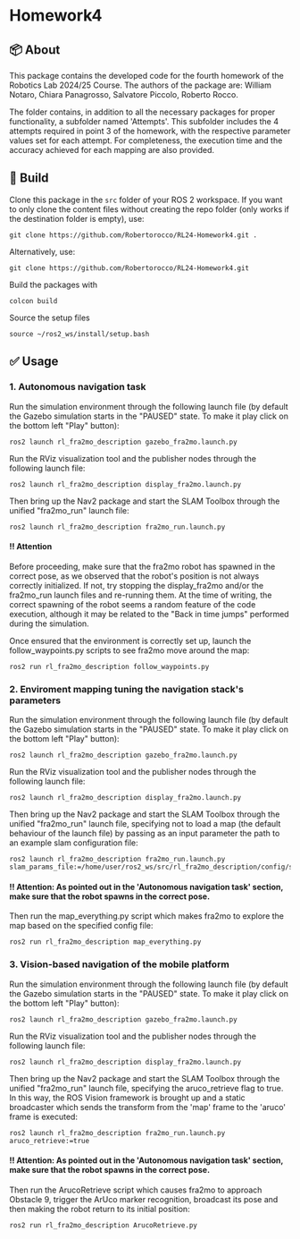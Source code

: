 # Homework4

## :package: About

This package contains the developed code for the fourth homework of the Robotics Lab 2024/25 Course. The authors of the package are:
William Notaro, Chiara Panagrosso, Salvatore Piccolo, Roberto Rocco.

The folder contains, in addition to all the necessary packages for proper functionality, a subfolder named 'Attempts'. This subfolder includes the 4 attempts required in point 3 of the homework, with the respective parameter values set for each attempt. For completeness, the execution time and the accuracy achieved for each mapping are also provided.

## :hammer: Build
Clone this package in the `src` folder of your ROS 2 workspace.  If you want to only clone the content files without creating the repo folder (only works if the destination folder is empty), use:
```
git clone https://github.com/Robertorocco/RL24-Homework4.git .
```
Alternatively, use:
```
git clone https://github.com/Robertorocco/RL24-Homework4.git
```

Build the packages with
```
colcon build
```
Source the setup files
```
source ~/ros2_ws/install/setup.bash
```

## :white_check_mark: Usage
### 1. Autonomous navigation task
Run the simulation environment through the following launch file (by default the Gazebo simulation starts in the "PAUSED" state. To make it play click on the bottom left "Play" button):
```
ros2 launch rl_fra2mo_description gazebo_fra2mo.launch.py
```
Run the RViz visualization tool and the publisher nodes through the following launch file:
```
ros2 launch rl_fra2mo_description display_fra2mo.launch.py
```
Then bring up the Nav2 package and start the SLAM Toolbox through the unified "fra2mo_run" launch file:
```
ros2 launch rl_fra2mo_description fra2mo_run.launch.py
```
#### :bangbang: Attention
Before proceeding, make sure that the fra2mo robot has spawned in the correct pose, as we observed that the robot's position is not always correctly initialized. If not, try stopping the display_fra2mo and/or the fra2mo_run launch files and re-running them.
At the time of writing, the correct spawning of the robot seems a random feature of the code execution, although it may be related to the "Back in time jumps" performed during the simulation.

Once ensured that the environment is correctly set up, launch the follow_waypoints.py scripts to see fra2mo move around the map:
```
ros2 run rl_fra2mo_description follow_waypoints.py
```

### 2. Enviroment mapping tuning the navigation stack's parameters
Run the simulation environment through the following launch file (by default the Gazebo simulation starts in the "PAUSED" state. To make it play click on the bottom left "Play" button):
```
ros2 launch rl_fra2mo_description gazebo_fra2mo.launch.py
```
Run the RViz visualization tool and the publisher nodes through the following launch file:
```
ros2 launch rl_fra2mo_description display_fra2mo.launch.py
```
Then bring up the Nav2 package and start the SLAM Toolbox through the unified "fra2mo_run" launch file, specifying not to load a map (the default behaviour of the launch file) by passing as an input parameter the path to an example slam configuration file:
```
ros2 launch rl_fra2mo_description fra2mo_run.launch.py slam_params_file:=/home/user/ros2_ws/src/rl_fra2mo_description/config/slam_no_map.yaml
```
#### :bangbang: Attention: As pointed out in the 'Autonomous navigation task' section, make sure that the robot spawns in the correct pose.

Then run the map_everything.py script which makes fra2mo to explore the map based on the specified config file:    
```
ros2 run rl_fra2mo_description map_everything.py
```

### 3. Vision-based navigation of the mobile platform
Run the simulation environment through the following launch file (by default the Gazebo simulation starts in the "PAUSED" state. To make it play click on the bottom left "Play" button):
```
ros2 launch rl_fra2mo_description gazebo_fra2mo.launch.py
```
Run the RViz visualization tool and the publisher nodes through the following launch file:
```
ros2 launch rl_fra2mo_description display_fra2mo.launch.py
```
Then bring up the Nav2 package and start the SLAM Toolbox through the unified "fra2mo_run" launch file, specifying the aruco_retrieve flag to true. In this way, the ROS Vision framework is brought up and a static broadcaster which sends the transform from the 'map' frame to the 'aruco' frame is executed:
```
ros2 launch rl_fra2mo_description fra2mo_run.launch.py aruco_retrieve:=true
```
#### :bangbang: Attention: As pointed out in the 'Autonomous navigation task' section, make sure that the robot spawns in the correct pose.

Then run the ArucoRetrieve script which causes fra2mo to approach Obstacle 9, trigger the ArUco marker recognition, broadcast its pose and then making the robot return to its initial position:
```
ros2 run rl_fra2mo_description ArucoRetrieve.py
```

